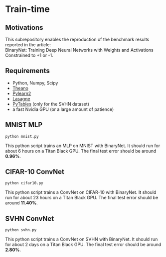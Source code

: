 # Train-time

## Motivations

This subrepository enables the reproduction of the benchmark results reported in the article:  
BinaryNet: Training Deep Neural Networks with Weights and Activations Constrained to +1 or -1.

## Requirements

* Python, Numpy, Scipy
* [Theano](http://deeplearning.net/software/theano/install.html)
* [Pylearn2](http://deeplearning.net/software/pylearn2/)
* [Lasagne](http://lasagne.readthedocs.org/en/latest/user/installation.html)
* [PyTables](http://www.pytables.org/usersguide/installation.html) (only for the SVHN dataset)
* a fast Nvidia GPU (or a large amount of patience)

## MNIST MLP

    python mnist.py
    
This python script trains an MLP on MNIST with BinaryNet.
It should run for about 6 hours on a Titan Black GPU.
The final test error should be around **0.96%**.

## CIFAR-10 ConvNet

    python cifar10.py
    
This python script trains a ConvNet on CIFAR-10 with BinaryNet.
It should run for about 23 hours on a Titan Black GPU.
The final test error should be around **11.40%**.

## SVHN ConvNet

    python svhn.py
    
This python script trains a ConvNet on SVHN with BinaryNet.
It should run for about 2 days on a Titan Black GPU.
The final test error should be around **2.80%**.
